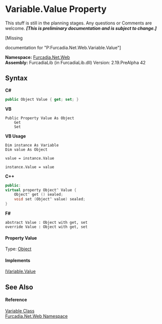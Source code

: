 # Variable.Value Property 
This stuff is still in the planning stages. Any questions or Comments are welcome. _**\[This is preliminary documentation and is subject to change.\]**_

\[Missing <summary> documentation for "P:Furcadia.Net.Web.Variable.Value"\]

**Namespace:**&nbsp;<a href="N_Furcadia_Net_Web">Furcadia.Net.Web</a><br />**Assembly:**&nbsp;FurcadiaLib (in FurcadiaLib.dll) Version: 2.19.PreAlpha 42

## Syntax

**C#**<br />
``` C#
public Object Value { get; set; }
```

**VB**<br />
``` VB
Public Property Value As Object
	Get
	Set
```

**VB Usage**<br />
``` VB Usage
Dim instance As Variable
Dim value As Object

value = instance.Value

instance.Value = value
```

**C++**<br />
``` C++
public:
virtual property Object^ Value {
	Object^ get () sealed;
	void set (Object^ value) sealed;
}
```

**F#**<br />
``` F#
abstract Value : Object with get, set
override Value : Object with get, set
```


#### Property Value
Type: <a href="http://msdn2.microsoft.com/en-us/library/e5kfa45b" target="_blank">Object</a>

#### Implements
<a href="P_Furcadia_Net_Web_IVariable_Value">IVariable.Value</a><br />

## See Also


#### Reference
<a href="T_Furcadia_Net_Web_Variable">Variable Class</a><br /><a href="N_Furcadia_Net_Web">Furcadia.Net.Web Namespace</a><br />